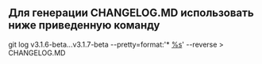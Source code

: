 ## Для генерации CHANGELOG.MD использовать ниже приведенную команду ##
git log v3.1.6-beta...v3.1.7-beta --pretty=format:'* [%s](https://github.com/ldmco/KsenMart/commit/%H)' --reverse > CHANGELOG.MD